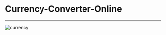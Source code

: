 <h1>Currency-Converter-Online</h1>
<hr>

![currency](https://github.com/vishalkumar12323/currency-converter-react-app/assets/137691442/ee649505-2d25-4f10-a2be-87e7abbdbfe8)
